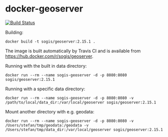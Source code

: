 # docker-geoserver
[![Build Status](https://travis-ci.org/sogis/docker-geoserver.svg?branch=master)](https://travis-ci.org/sogis/docker-geoserver)
 
Building:
```
docker build -t sogis/geoserver:2.15.1 .
```

The image is built automatically by Travis CI and is available from https://hub.docker.com/r/sogis/geoserver.

Running with the built in data directory:
```
docker run --rm --name sogis-geoserver -d -p 8080:8080 sogis/geoserver:2.15.1
```

Running with a specific data directory:
```
docker run --rm --name sogis-geoserver -d -p 8080:8080 -v /path/to/local/data_dir:/var/local/geoserver sogis/geoserver:2.15.1
```

Mount another directory with e.g. geodata:
```
docker run --rm --name sogis-geoserver -d -p 8080:8080 -v /Users/stefan/tmp/geodata:/geodata -v /Users/stefan/tmp/data_dir:/var/local/geoserver sogis/geoserver:2.15.1
```
